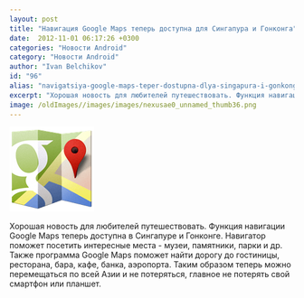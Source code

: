 ```yaml
---
layout: post
title: "Навигация Google Maps теперь доступна для Сингапура и Гонконга"
date:  2012-11-01 06:17:26 +0300
categories: "Новости Android"
category: "Новости Android"
author: "Ivan Belchikov"
id: "96"
alias: "navigatsiya-google-maps-teper-dostupna-dlya-singapura-i-gonkonga"
excerpt: "Хорошая новость для любителей путешествовать. Функция навигации Google Maps теперь доступна в Сингапуре и Гонконге. Навигатор поможет посетить интересные места - музеи, памятники, парки и др. Также программа Google Maps поможет найти дорогу до гостиницы, ресторана, бара, кафе, банка, аэропорта. Таким образом теперь можно перемещаться по всей Азии и не потеряться, главное не потерять свой смартфон или планшет. "
image: /oldImages//images/images/nexusae0_unnamed_thumb36.png
---
```

<img src="/oldImages/images/images/nexusae0_unnamed_thumb36.png" border="0" alt="безымянный" title="безымянный" width="150" height="150" >

Хорошая новость для любителей путешествовать. Функция навигации Google Maps теперь доступна в Сингапуре и Гонконге. Навигатор поможет посетить интересные места - музеи, памятники, парки и др. Также программа Google Maps поможет найти дорогу до гостиницы, ресторана, бара, кафе, банка, аэропорта. Таким образом теперь можно перемещаться по всей Азии и не потеряться, главное не потерять свой смартфон или планшет.

 
